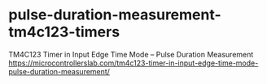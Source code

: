 # pulse-duration-measurement-tm4c123-timers
TM4C123 Timer in Input Edge Time Mode – Pulse Duration Measurement
https://microcontrollerslab.com/tm4c123-timer-in-input-edge-time-mode-pulse-duration-measurement/
